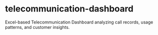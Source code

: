 # telecommunication-dashboard
Excel-based Telecommunication Dashboard analyzing call records, usage patterns, and customer insights.
